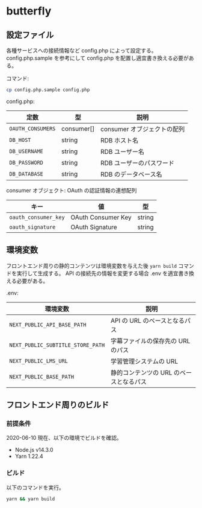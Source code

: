 # butterfly

## 設定ファイル

各種サービスへの接続情報など config.php によって設定する。
config.php.sample を参考にして config.php を配置し適宜書き換える必要がある。

コマンド:

```sh
cp config.php.sample config.php
```

config.php:

| 定数              | 型         | 説明                        |
| ----------------- | ---------- | --------------------------- |
| `OAUTH_CONSUMERS` | consumer[] | consumer オブジェクトの配列 |
| `DB_HOST`         | string     | RDB ホスト名                |
| `DB_USERNAME`     | string     | RDB ユーザー名              |
| `DB_PASSWORD`     | string     | RDB ユーザーのパスワード    |
| `DB_DATABASE`     | string     | RDB のデータベース名        |

consumer オブジェクト: OAuth の認証情報の連想配列

| キー                 | 値                 | 型     |
| -------------------- | ------------------ | ------ |
| `oauth_consumer_key` | OAuth Consumer Key | string |
| `oauth_signature`    | OAuth Signature    | string |

## 環境変数

フロントエンド周りの静的コンテンツは環境変数を与えた後 `yarn build` コマンドを実行して生成する。
API の接続先の情報を変更する場合 .env を適宜書き換える必要がある。

.env:

| 環境変数                          | 説明                              |
| --------------------------------- | --------------------------------- |
| `NEXT_PUBLIC_API_BASE_PATH`       | API の URL のベースとなるパス     |
| `NEXT_PUBLIC_SUBTITLE_STORE_PATH` | 字幕ファイルの保存先の URL のパス |
| `NEXT_PUBLIC_LMS_URL`             | 学習管理システムの URL            |
| `NEXT_PUBLIC_BASE_PATH`           | 静的コンテンツの URL のベースとなるパス |

## フロントエンド周りのビルド

### 前提条件

2020-06-10 現在、以下の環境でビルドを確認。

- Node.js v14.3.0
- Yarn 1.22.4

### ビルド

以下のコマンドを実行。

```sh
yarn && yarn build
```
